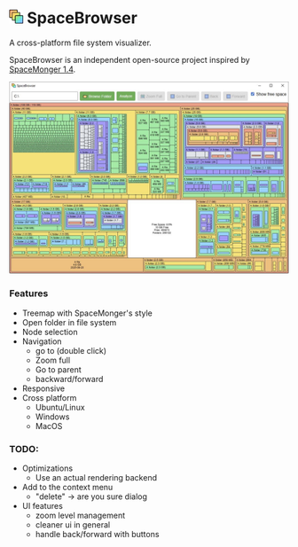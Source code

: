# <img src="web/logo.svg " height="25">  SpaceBrowser

A cross-platform file system visualizer.

SpaceBrowser is an independent open-source project inspired by [SpaceMonger 1.4](https://github.com/seanofw/spacemonger1).


<img src="assets/screenshot.jpg ">

### Features
 - Treemap with SpaceMonger's style
 - Open folder in file system
 - Node selection
 - Navigation
    - go to (double click)
    - Zoom full
    - Go to parent
    - backward/forward
 - Responsive
 - Cross platform
   - Ubuntu/Linux
   - Windows
   - MacOS

### TODO:
 - Optimizations
   - Use an actual rendering backend
 - Add to the context menu
   - "delete" -> are you sure dialog
 - UI features
   - zoom level management
   - cleaner ui in general
   - handle back/forward with buttons
